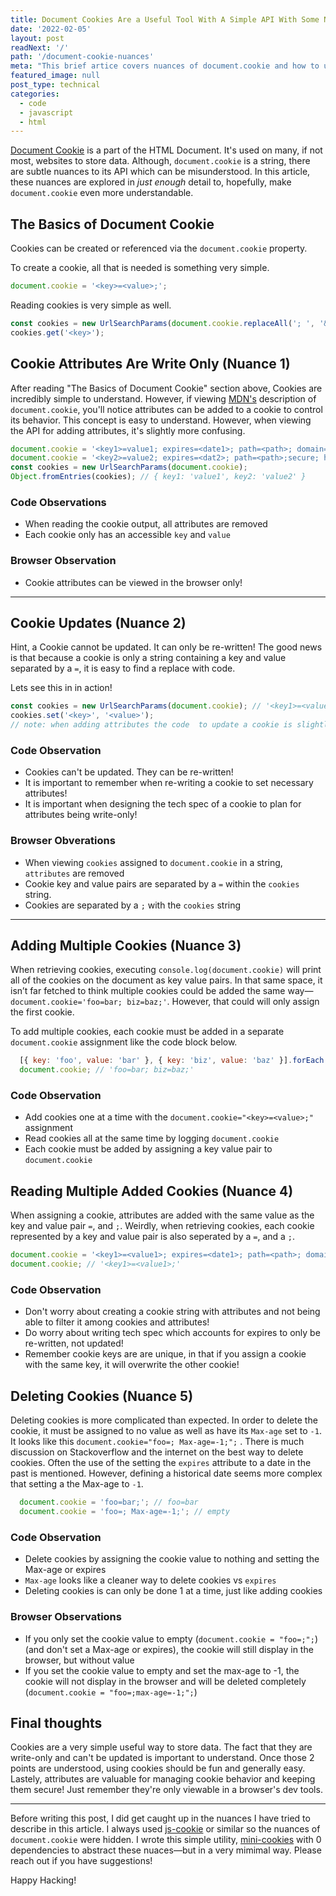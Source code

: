 ```yaml
---
title: Document Cookies Are a Useful Tool With A Simple API With Some Nunaces
date: '2022-02-05'
layout: post
readNext: '/'
path: '/document-cookie-nuances'
meta: "This brief artice covers nuances of document.cookie and how to use it to store and access data."
featured_image: null
post_type: technical
categories:
  - code
  - javascript
  - html
---
```


[Document Cookie](https://developer.mozilla.org/en-US/docs/Web/API/Document/cookie) is a part of the HTML Document. It's used on many, if not most, websites to store data.
Although, `document.cookie` is a string, there are subtle nuances to its API which can be misunderstood.
In this article, these nuances are explored in _just enough_ detail to, hopefully, make `document.cookie` even more understandable.

## The Basics of Document Cookie

Cookies can be created or referenced via the `document.cookie` property.

To create a cookie, all that is needed is something very simple.

```javascript
document.cookie = '<key>=<value>;';
```

Reading cookies is very simple as well.

```javascript
const cookies = new UrlSearchParams(document.cookie.replaceAll('; ', '&'));
cookies.get('<key>');
```

## Cookie Attributes Are Write Only (Nuance 1)

After reading "The Basics of Document Cookie" section above, Cookies are incredibly simple to understand.
However, if viewing [MDN's](https://developer.mozilla.org/en-US/docs/Web/API/Document/cookie) description of `document.cookie`, you'll notice attributes can be added to a cookie to control its behavior.
This concept is easy to understand. However, when viewing the API for adding attributes, it's slightly more confusing.

```javascript
document.cookie = '<key1>=value1; expires=<date1>; path=<path>; domain=<domain>; secure; httponly';
document.cookie = '<key2>=value2; expires=<dat2>; path=<path>;secure; httponly';
const cookies = new UrlSearchParams(document.cookie);
Object.fromEntries(cookies); // { key1: 'value1', key2: 'value2' }
```

### Code Observations

- When reading the cookie output, all attributes are removed
- Each cookie only has an accessible `key` and `value`

### Browser Observation

- Cookie attributes can be viewed in the browser only!

---

## Cookie Updates (Nuance 2)

Hint, a Cookie cannot be updated. It can only be re-written!
The good news is that because a cookie is only a string containing a key and value separated by a `=`, it is easy to find a replace with code.

Lets see this in in action!

```javascript
const cookies = new UrlSearchParams(document.cookie); // '<key1>=<value`>;<key2>=<value2>;'
cookies.set('<key>', '<value>');
// note: when adding attributes the code  to update a cookie is slightly more complex
```

### Code Observation

- Cookies can't be updated. They can be re-written!
- It is important to remember when re-writing a cookie to set necessary attributes!
- It is important when designing the tech spec of a cookie to plan for attributes being write-only!

### Browser Obverations

- When viewing `cookies` assigned to `document.cookie` in a string, `attributes` are removed
- Cookie key and value pairs are separated by a `=` within the `cookies` string.
- Cookies are separated by a `;` with the `cookies` string

---
## Adding Multiple Cookies (Nuance 3)

When retrieving cookies, executing `console.log(document.cookie)`  will print all of the cookies on the document as key value pairs. In that same space, it isn’t far fetched to think multiple cookies could be added the same way—`document.cookie='foo=bar; biz=baz;'`. However, that could will only assign the first cookie.

To add multiple cookies, each cookie must be added in a separate `document.cookie` assignment like the code block below.

```javascript
  [{ key: 'foo', value: 'bar' }, { key: 'biz', value: 'baz' }].forEach(({ key, value }) => document.cookie = `${key}=${value};`);
  document.cookie; // 'foo=bar; biz=baz;'
```

### Code Observation

- Add cookies one at a time with the `document.cookie="<key>=<value>;"` assignment
- Read cookies all at the same time by logging `document.cookie`
- Each cookie must be added by assigning a key value pair to `document.cookie`
## Reading Multiple Added Cookies (Nuance 4)

When assigning a cookie, attributes are added with the same value as the key and value pair `=`, and `;`.
Weirdly, when retrieving cookies, each cookie represented by a key and value pair is also seperated by a `=`, and a `;`.

```javascript
document.cookie = '<key1>=<value1>; expires=<date1>; path=<path>; domain=<domain>; secure; httponly';
document.cookie; // '<key1>=<value1>;'
```

### Code Observation

- Don't worry about creating a cookie string with attributes and not being able to filter it among cookies and attributes!
- Do worry about writing tech spec which accounts for expires to only be re-written, not updated!
- Remember cookie keys are are unique, in that if you assign a cookie with the same key, it will overwrite the other cookie!
## Deleting Cookies (Nuance 5)

Deleting cookies is more complicated than expected. In order to delete the cookie, it must be assigned to no value as well as have its `Max-age` set to `-1`. It looks like this `document.cookie="foo=; Max-age=-1;";` . There is much discussion on Stackoverflow and the internet on the best way to delete cookies. Often the use of the setting the `expires` attribute to a date in the past is mentioned. However, defining a historical date seems more complex that setting a the Max-age to `-1`.

```javascript
  document.cookie = 'foo=bar;'; // foo=bar
  document.cookie = 'foo=; Max-age=-1;'; // empty
```

### Code Observation

- Delete cookies by assigning the cookie value to nothing and setting the Max-age or expires
- `Max-age` looks like a cleaner way to delete cookies vs `expires`
- Deleting cookies is can only be done 1 at a time, just like adding cookies

### Browser Observations

- If you only set the cookie value to empty (`document.cookie = "foo=;";`) (and don't set a Max-age or expires), the cookie will still display in the browser, but without value
- If you set the cookie value to empty and set the max-age to -1, the cookie will not display in the browser and will be deleted completely (`document.cookie = "foo=;max-age=-1;";`)

## Final thoughts

Cookies are a very simple useful way to store data.
The fact that they are write-only and can't be updated is important to understand.
Once those 2 points are understood, using cookies should be fun and generally easy.
Lastely, attributes are valuable for managing cookie behavior and keeping them secure!
Just remember they're only viewable in a browser's dev tools.

---

Before writing this post, I did get caught up in the nuances I have tried to describe in this article.
I always used [js-cookie](https://github.com/js-cookie/js-cookie) or similar so the nuances of `document.cookie` were hidden.
I wrote this simple utility, [mini-cookies](https://github.com/yowainwright/mini-cookies) with 0 dependencies to abstract these nuaces—but in a very mimimal way.
Please reach out if you have suggestions!

Happy Hacking!

